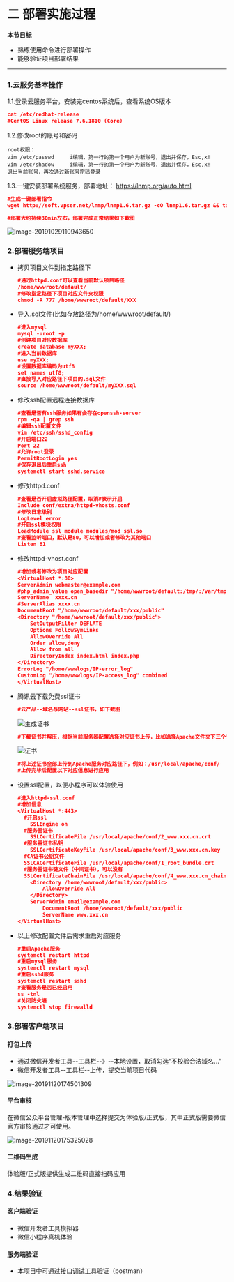 # 二 部署实施过程 

**本节目标**

- 熟练使用命令进行部署操作
- 能够验证项目部署结果

---

### 1.云服务基本操作

1.1.登录云服务平台，安装完centos系统后，查看系统OS版本

```json
cat /etc/redhat-release
#CentOS Linux release 7.6.1810 (Core)
```

1.2.修改root的账号和密码

```
root权限：
vim /etc/passwd		i编辑，第一行的第一个用户为新账号，退出并保存，Esc,x!
vim /etc/shadow		i编辑，第一行的第一个用户为新账号，退出并保存，Esc,x!
退出当前账号，再次通过新账号密码登录
```

1.3.一键安装部署系统服务，部署地址： https://lnmp.org/auto.html 

```json
#生成一键部署指令
wget http://soft.vpser.net/lnmp/lnmp1.6.tar.gz -cO lnmp1.6.tar.gz && tar zxf lnmp1.6.tar.gz && cd lnmp1.6 && LNMP_Auto="y" DBSelect="2" DB_Root_Password="lnmp.org" InstallInnodb="y" PHPSelect="5" SelectMalloc="1" ApacheSelect="2" ServerAdmin="webmaster@example.com" ./install.sh lamp
```

```json
#部署大约持续30min左右，部署完成正常结果如下截图
```

![image-20191029110943650](../img/image-20191029110943650.png)

### 2.部署服务端项目

- 拷贝项目文件到指定路径下

  ```json
  #通过httpd.conf可以查看当前默认项目路径
  /home/wwwroot/default/
  #修改指定路径下项目对应文件夹权限
  chmod -R 777 /home/wwwroot/default/XXX
  ```

- 导入.sql文件(比如存放路径为/home/wwwroot/default/)

  ```json
  #进入mysql
  mysql -uroot -p
  #创建项目对应数据库
  create database myXXX;
  #进入当前数据库
  use myXXX;
  #设置数据库编码为utf8
  set names utf8;
  #直接导入对应路径下项目的.sql文件
  source /home/wwwroot/default/myXXX.sql
  ```

- 修改ssh配置远程连接数据库

  ```json
  #查看是否有ssh服务如果有会存在openssh-server
  rpm -qa | grep ssh	
  #编辑ssh配置文件
  vim /etc/ssh/sshd_config
  #开启端口22
  Port 22
  #允许root登录
  PermitRootLogin yes	
  #保存退出后重启ssh
  systemctl start sshd.service	
  ```

- 修改httpd.conf

  ```json
  #查看是否开启虚拟路径配置，取消#表示开启
  Include conf/extra/httpd-vhosts.conf
  #修改日志级别
  LogLevel error
  #开启ssl模块权限
  LoadModule ssl_module modules/mod_ssl.so
  #查看监听端口，默认是80，可以增加或者修改为其他端口
  Listen 81
  ```

- 修改httpd-vhost.conf

  ```json
  #增加或者修改为项目对应配置
  <VirtualHost *:80>
  ServerAdmin webmaster@example.com
  #php_admin_value open_basedir "/home/wwwroot/default:/tmp/:/var/tmp/:/proc/"
  ServerName  xxxx.cn
  #ServerAlias xxxx.cn
  DocumentRoot "/home/wwwroot/default/xxx/public"
  <Directory "/home/wwwroot/default/xxx/public">
      SetOutputFilter DEFLATE
      Options FollowSymLinks
      AllowOverride All
      Order allow,deny
      Allow from all
      DirectoryIndex index.html index.php
  </Directory>
  ErrorLog "/home/wwwlogs/IP-error_log"
  CustomLog "/home/wwwlogs/IP-access_log" combined
  </VirtualHost>
  ```

- 腾讯云下载免费ssl证书

  ```json
  #云产品--域名与网站--ssl证书，如下截图
  ```

  ![生成证书](../img/image-20191030180644006.png)

  ```json
  #下载证书并解压，根据当前服务器配置选择对应证书上传，比如选择Apache文件夹下三个证书文件，如下截图
  ```

  ![证书](../img/image-20191030180951293.png)

  ```json
  #将上述证书全部上传到Apache服务对应路径下，例如：/usr/local/apache/conf/
  #上传完毕后配置以下对应信息进行应用
  ```

- 设置ssl配置，以便小程序可以体验使用

  ```json
  #进入httpd-ssl.conf
  #增加信息
  <VirtualHost *:443>
  	#开启ssl
      SSLEngine on
  	#服务器证书
      SSLCertificateFile /usr/local/apache/conf/2_www.xxx.cn.crt
  	#服务器证书私钥
      SSLCertificateKeyFile /usr/local/apache/conf/3_www.xxx.cn.key
  	#CA证书公钥文件
  	SSLCACertificateFile /usr/local/apache/conf/1_root_bundle.crt
  	#服务器证书链文件（中间证书），可以没有
  	SSLCertificateChainFile /usr/local/apache/conf/4_www.xxx.cn_chain.crt
      <Directory /home/wwwroot/default/xxx/public>
          AllowOverride All
      </Directory>
      ServerAdmin email@example.com
          DocumentRoot /home/wwwroot/default/xxx/public
          ServerName www.xxx.cn
  </VirtualHost>
  ```

- 以上修改配置文件后需求重启对应服务

  ```json
  #重启Apache服务
  systemctl restart httpd
  #重启mysql服务
  systemctl restart mysql
  #重启sshd服务
  systemctl restart sshd
  #查看服务是否已经启用
  ss -tnl
  #关闭防火墙
  systemctl stop firewalld
  ```

### 3.部署客户端项目

#### 打包上传

- 通过微信开发者工具--工具栏--》--本地设置，取消勾选“不校验合法域名...”
- 微信开发者工具--工具栏--上传，提交当前项目代码

![image-20191120174501309](../img/image-20191120174501309.png)

#### 平台审核

在微信公众平台管理-版本管理中选择提交为体验版/正式版，其中正式版需要微信官方审核通过才可使用。

![image-20191120175325028](../img/image-20191120175325028.png)

#### 二维码生成

体验版/正式版提供生成二维码直接扫码应用

### 4.结果验证

#### 客户端验证

- 微信开发者工具模拟器
- 微信小程序真机体验

#### 服务端验证

- 本项目中可通过接口调试工具验证（postman）
